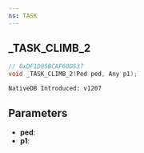 ```yaml
---
ns: TASK
---
```

## _TASK_CLIMB_2

```c
// 0xDF1D85BCAF60D537
void _TASK_CLIMB_2(Ped ped, Any p1);
```

```
NativeDB Introduced: v1207
```

## Parameters
* **ped**:
* **p1**:
